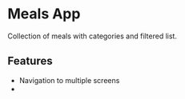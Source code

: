 # Meals App

Collection of meals with categories and filtered list.

## Features
- Navigation to multiple screens
-